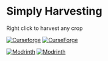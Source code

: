 # Simply Harvesting
Right click to harvest any crop

[![Curseforge](http://cf.way2muchnoise.eu/versions/For%20MC_701347_all.svg)](https://www.curseforge.com/minecraft/mc-mods/simply-harvesting)
[![CurseForge](http://cf.way2muchnoise.eu/full_701347_downloads.svg)](https://www.curseforge.com/minecraft/mc-mods/simply-harvesting)

[![Modrinth](https://img.shields.io/modrinth/game-versions/P4FVY4ll?color=00AF5C&label=modrinth&logo=modrinth)](https://modrinth.com/mod/simply-harvesting)
[![Modrinth](https://img.shields.io/modrinth/dt/P4FVY4ll?color=00AF5C&logo=modrinth)](https://modrinth.com/mod/simply-harvesting)
